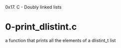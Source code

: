 0x17. C - Doubly linked lists

# 0-print_dlistint.c
a function that prints all the elements of a dlistint_t list
